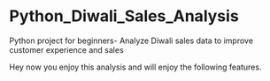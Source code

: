 # Python_Diwali_Sales_Analysis
Python project for beginners- Analyze Diwali sales data to improve customer experience and sales

Hey now you enjoy this analysis and will enjoy the following features.
